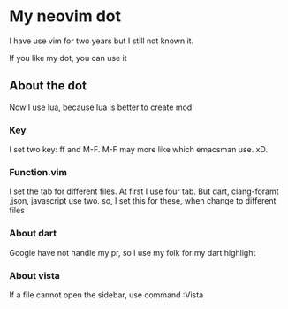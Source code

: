 # My neovim dot

I have use vim for two years but I still not known it. 

If you like my dot, you can use it 

## About the dot

Now I use lua, because lua is better to create mod

### Key

I set two key: ff and M-F. M-F may more like which emacsman use. xD.

### Function.vim

I set the tab for different files. At first I use four tab. But dart, clang-foramt ,json, javascript use two. so, I set this for these, when change to different files

### About dart

Google have not handle my pr, so I use my folk for my dart highlight

### About vista

If a file cannot open the sidebar, use command :Vista
